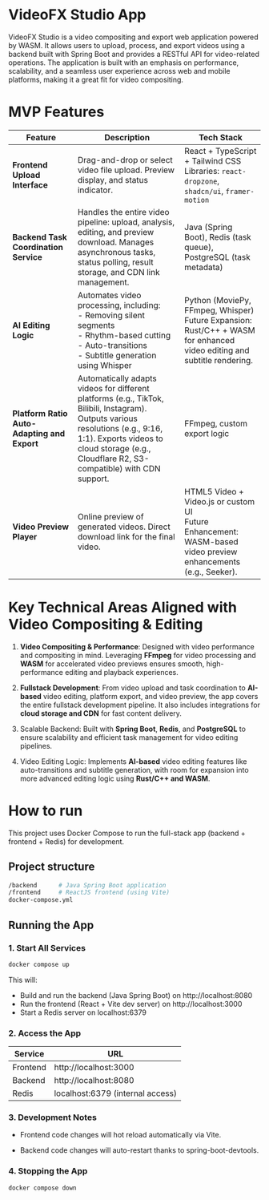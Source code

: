 # VideoFX Studio App

VideoFX Studio is a video compositing and export web application powered by WASM. It allows users to upload, process, and export videos using a backend built with Spring Boot and provides a RESTful API for video-related operations. The application is built with an emphasis on performance, scalability, and a seamless user experience across web and mobile platforms, making it a great fit for video compositing.

# MVP Features

| **Feature** | **Description** | **Tech Stack** |
|-------------|-----------------|----------------|
| **Frontend Upload Interface** | Drag-and-drop or select video file upload. Preview display, and status indicator. | React + TypeScript + Tailwind CSS<br>Libraries: `react-dropzone`, `shadcn/ui`, `framer-motion` |
| **Backend Task Coordination Service** | Handles the entire video pipeline: upload, analysis, editing, and preview download. Manages asynchronous tasks, status polling, result storage, and CDN link management. | Java (Spring Boot), Redis (task queue), PostgreSQL (task metadata) |
| **AI Editing Logic** | Automates video processing, including:<br>- Removing silent segments<br>- Rhythm-based cutting<br>- Auto-transitions<br>- Subtitle generation using Whisper | Python (MoviePy, FFmpeg, Whisper)<br>Future Expansion: Rust/C++ + WASM for enhanced video editing and subtitle rendering. |
| **Platform Ratio Auto-Adapting and Export** | Automatically adapts videos for different platforms (e.g., TikTok, Bilibili, Instagram). Outputs various resolutions (e.g., 9:16, 1:1). Exports videos to cloud storage (e.g., Cloudflare R2, S3-compatible) with CDN support. | FFmpeg, custom export logic |
| **Video Preview Player** | Online preview of generated videos. Direct download link for the final video. | HTML5 Video + Video.js or custom UI<br>Future Enhancement: WASM-based video preview enhancements (e.g., Seeker). |


# Key Technical Areas Aligned with Video Compositing & Editing

1. **Video Compositing & Performance**: Designed with video performance and compositing in mind. Leveraging **FFmpeg** for video processing and **WASM** for accelerated video previews ensures smooth, high-performance editing and playback experiences.

2. **Fullstack Development**: From video upload and task coordination to **AI-based** video editing, platform export, and video preview, the app covers the entire fullstack development pipeline. It also includes integrations for **cloud storage and CDN** for fast content delivery.

3. Scalable Backend: Built with **Spring Boot**, **Redis**, and **PostgreSQL** to ensure scalability and efficient task management for video editing pipelines.

4. Video Editing Logic: Implements **AI-based** video editing features like auto-transitions and subtitle generation, with room for expansion into more advanced editing logic using **Rust/C++ and WASM**.


# How to run

This project uses Docker Compose to run the full-stack app (backend + frontend + Redis) for development.

## Project structure
```bash
/backend      # Java Spring Boot application
/frontend     # ReactJS frontend (using Vite)
docker-compose.yml
```

## Running the App

### 1. Start All Services
```bash
docker compose up
```

This will:

- Build and run the backend (Java Spring Boot) on http://localhost:8080
- Run the frontend (React + Vite dev server) on http://localhost:3000
- Start a Redis server on localhost:6379

### 2. Access the App

| Service | URL |
| ------ | ------ |
| Frontend | http://localhost:3000 |
| Backend | http://localhost:8080 | 
| Redis | localhost:6379 (internal access) |

### 3. Development Notes
- Frontend code changes will hot reload automatically via Vite.

- Backend code changes will auto-restart thanks to spring-boot-devtools.

### 4. Stopping the App

```bash
docker compose down
```
